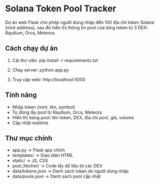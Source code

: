 # Solana Token Pool Tracker

Dự án web Flask cho phép người dùng nhập đến 100 địa chỉ token Solana (mint address), 
sau đó hiển thị thông tin pool của từng token từ 3 DEX: Raydium, Orca, Meteora.

## Cách chạy dự án

1. Cài thư viện:
   pip install -r requirements.txt

2. Chạy server:
   python app.py

3. Truy cập web:
   http://localhost:5000

## Tính năng

- Nhập token (mint, tên, symbol)
- Tự động lấy pool từ Raydium, Orca, Meteora
- Hiển thị bảng pool: tên token, DEX, địa chỉ pool, giá, volume
- Cập nhật realtime 

## Thư mục chính

- app.py               → Flask app chính
- templates/           → Giao diện HTML
- static/              → JS, CSS
- pool_fetcher/        → Code lấy dữ liệu từ các DEX
- data/tokens.json     → Danh sách token do người dùng nhập
- data/pools.json      → Danh sách pool cập nhật

